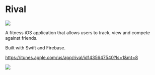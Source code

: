 # Rival

![](https://github.com/victorchu8/Rival/blob/master/Rival_Project.png)

A fitness iOS application that allows users to track, view and compete against friends. 

Built with Swift and Firebase.

https://itunes.apple.com/us/app/rival/id1435647540?ls=1&mt=8

![](RivalPreview.gif)
